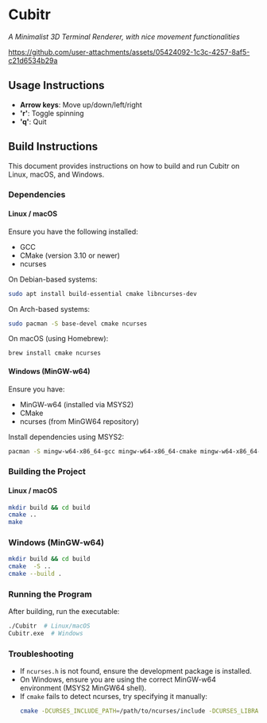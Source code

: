 # Cubitr
*A Minimalist 3D Terminal Renderer, with nice movement functionalities*




https://github.com/user-attachments/assets/05424092-1c3c-4257-8af5-c21d6534b29a


## Usage Instructions

- **Arrow keys**: Move up/down/left/right
- **'r'**: Toggle spinning
- **'q'**: Quit

## Build Instructions

This document provides instructions on how to build and run Cubitr on Linux, macOS, and Windows.

### Dependencies

#### Linux / macOS

Ensure you have the following installed:

- GCC
- CMake (version 3.10 or newer)
- ncurses

On Debian-based systems:

```sh
sudo apt install build-essential cmake libncurses-dev
```

On Arch-based systems:

```sh
sudo pacman -S base-devel cmake ncurses
```

On macOS (using Homebrew):

```sh
brew install cmake ncurses
```

#### Windows (MinGW-w64)

Ensure you have:

- MinGW-w64 (installed via MSYS2)
- CMake
- ncurses (from MinGW64 repository)

Install dependencies using MSYS2:

```sh
pacman -S mingw-w64-x86_64-gcc mingw-w64-x86_64-cmake mingw-w64-x86_64-ncurses
```

### Building the Project

#### Linux / macOS

```sh
mkdir build && cd build
cmake ..
make
```

### Windows (MinGW-w64)

```sh
mkdir build && cd build
cmake  -S ..
cmake --build .
```

### Running the Program

After building, run the executable:

```sh
./Cubitr  # Linux/macOS
Cubitr.exe  # Windows
```

### Troubleshooting

- If `ncurses.h` is not found, ensure the development package is installed.
- On Windows, ensure you are using the correct MinGW-w64 environment (MSYS2 MinGW64 shell).
- If `cmake` fails to detect ncurses, try specifying it manually:
  ```sh
  cmake -DCURSES_INCLUDE_PATH=/path/to/ncurses/include -DCURSES_LIBRARY=/path/to/ncurses/lib ..
  ```

